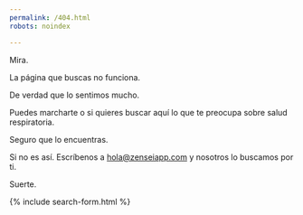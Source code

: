 ```yaml
---
permalink: /404.html
robots: noindex

---
```


Mira.

La página que buscas no funciona.

De verdad que lo sentimos mucho.

Puedes marcharte o si quieres buscar aquí lo que te preocupa sobre salud respiratoria.

Seguro que lo encuentras.

Si no es así. Escríbenos a <a target="_blank" rel="noopener noreferrer" href = "mailto: hola@zenseiapp.com">hola@zenseiapp.com</a>
y nosotros lo buscamos por ti.

Suerte.

{% include search-form.html %}
